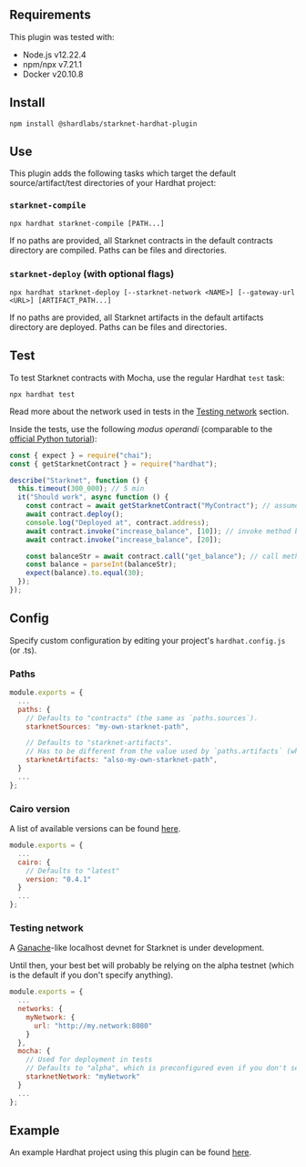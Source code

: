 ## Requirements
This plugin was tested with:
- Node.js v12.22.4
- npm/npx v7.21.1
- Docker v20.10.8

## Install
```
npm install @shardlabs/starknet-hardhat-plugin
```

## Use
This plugin adds the following tasks which target the default source/artifact/test directories of your Hardhat project:
### `starknet-compile`
```
npx hardhat starknet-compile [PATH...]
```
If no paths are provided, all Starknet contracts in the default contracts directory are compiled. Paths can be files and directories.

### `starknet-deploy` (with optional flags)
```
npx hardhat starknet-deploy [--starknet-network <NAME>] [--gateway-url <URL>] [ARTIFACT_PATH...]
```
If no paths are provided, all Starknet artifacts in the default artifacts directory are deployed. Paths can be files and directories.

## Test
To test Starknet contracts with Mocha, use the regular Hardhat `test` task:
```
npx hardhat test
```

Read more about the network used in tests in the [Testing network](#testing-network) section.

Inside the tests, use the following *modus operandi* (comparable to the [official Python tutorial](https://www.cairo-lang.org/docs/hello_starknet/unit_tests.html)):
```javascript
const { expect } = require("chai");
const { getStarknetContract } = require("hardhat");

describe("Starknet", function () {
  this.timeout(300_000); // 5 min
  it("Should work", async function () {
    const contract = await getStarknetContract("MyContract"); // assumes there is a file MyContract.cairo
    await contract.deploy();
    console.log("Deployed at", contract.address);
    await contract.invoke("increase_balance", [10]); // invoke method by name and pass arguments in an array
    await contract.invoke("increase_balance", [20]);

    const balanceStr = await contract.call("get_balance"); // call method by name and receive the result (string)
    const balance = parseInt(balanceStr);
    expect(balance).to.equal(30);
  });
});
```

## Config
Specify custom configuration by editing your project's `hardhat.config.js` (or .ts).

### Paths
```javascript
module.exports = {
  ...
  paths: {
    // Defaults to "contracts" (the same as `paths.sources`).
    starknetSources: "my-own-starknet-path",

    // Defaults to "starknet-artifacts".
    // Has to be different from the value used by `paths.artifacts` (which is `artifacts` by default).
    starknetArtifacts: "also-my-own-starknet-path",
  }
  ...
};
```

### Cairo version
A list of available versions can be found [here](https://hub.docker.com/r/shardlabs/cairo-cli/tags).
```javascript
module.exports = {
  ...
  cairo: {
    // Defaults to "latest"
    version: "0.4.1"
  }
  ...
};
```

### Testing network
A [Ganache](https://github.com/trufflesuite/ganache)-like localhost devnet for Starknet is under development.

Until then, your best bet will probably be relying on the alpha testnet (which is the default if you don't specify anything).
```javascript
module.exports = {
  ...
  networks: {
    myNetwork: {
      url: "http://my.network:8080"
    }
  },
  mocha: {
    // Used for deployment in tests
    // Defaults to "alpha", which is preconfigured even if you don't see it under `networks:`
    starknetNetwork: "myNetwork"
  }
  ...
};
```

## Example
An example Hardhat project using this plugin can be found [here](https://github.com/Shard-Labs/starknet-hardhat-example).
